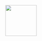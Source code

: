 <div id='header' align='center'>
  <img src="https://media.giphy.com/media/WtTnAfZn6aVJfBzlN3/giphy.gif" width='100' backgroundcolor='black'/>
</div>


<!--
**YutaroHirayama/YutaroHirayama** is a ✨ _special_ ✨ repository because its `README.md` (this file) appears on your GitHub profile.

Here are some ideas to get you started:

- 🔭 I’m currently working on ...
- 🌱 I’m currently learning ...
- 👯 I’m looking to collaborate on ...
- 🤔 I’m looking for help with ...
- 💬 Ask me about ...
- 📫 How to reach me: ...
- 😄 Pronouns: ...
- ⚡ Fun fact: ...
-->
